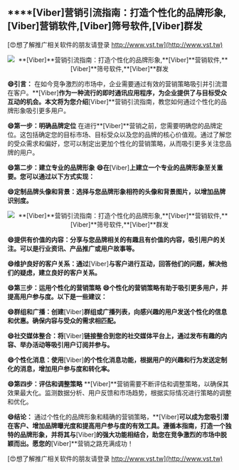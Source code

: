 ## ****[Viber]**营销引流指南：打造个性化的品牌形象,**[Viber]**营销软件,**[Viber]**筛号软件,**[Viber]**群发**

[😍想了解推广相关软件的朋友请登录 http://www.vst.tw](http://www.vst.tw)

 <center><img src="https://vst.tw/MP4/tuiguang/png/0.png" alt="**[Viber]**营销引流指南：打造个性化的品牌形象,**[Viber]**营销软件,**[Viber]**筛号软件,**[Viber]**群发"></center>

**😄引言：**
在如今竞争激烈的市场中，企业需要通过有效的营销策略吸引并引流潜在客户。**[Viber]**作为一种流行的即时通讯应用程序，为企业提供了与目标受众互动的机会。本文将为您介绍**[Viber]**营销引流指南，教您如何通过个性化的品牌形象吸引更多用户。

**😄第一步：明确品牌定位**
在进行**[Viber]**营销之前，您需要明确您的品牌定位。这包括确定您的目标市场、目标受众以及您的品牌的核心价值观。通过了解您的受众需求和偏好，您可以制定出更加个性化的营销策略，从而吸引更多关注您品牌的用户。

**😄第二步：建立专业的品牌形象**
**😄在**[Viber]**上建立一个专业的品牌形象至关重要。您可以通过以下方式实现：**

**😄定制品牌头像和背景：选择与您品牌形象相符的头像和背景图片，以增加品牌识别度。**

 <center><img src="https://vst.tw/MP4/tuiguang/png/1.png" alt="**[Viber]**营销引流指南：打造个性化的品牌形象,**[Viber]**营销软件,**[Viber]**筛号软件,**[Viber]**群发"></center>

**😄提供有价值的内容：分享与您品牌相关的有趣且有价值的内容，吸引用户的关注。可以是行业资讯、产品推广或用户故事等。**

**😄维护良好的客户关系：通过**[Viber]**与客户进行互动，回答他们的问题，解决他们的疑虑，建立良好的客户关系。**

**😄第三步：运用个性化的营销策略**
**😄个性化的营销策略有助于吸引更多用户，并提高用户参与度。以下是一些建议：**

**😄群组和广播：创建**[Viber]**群组或广播列表，向感兴趣的用户发送个性化的信息和优惠。确保内容与受众的需求相匹配。**

**😄社交媒体整合：将**[Viber]**链接整合到您的社交媒体平台上，通过发布有趣的内容、举办活动等吸引用户订阅并参与。**

**😄个性化消息：使用**[Viber]**的个性化消息功能，根据用户的兴趣和行为发送定制化的消息，增加用户参与度和转化率。**

**😄第四步：评估和调整策略**
**[Viber]**营销需要不断评估和调整策略，以确保其效果最大化。监测数据分析、用户反馈和市场趋势，根据实际情况进行策略的调整和优化。

**😄结论：**
通过个性化的品牌形象和精确的营销策略，**[Viber]**可以成为您吸引潜在客户、增加品牌曝光度和提高用户参与度的有效工具。遵循本指南，打造一个独特的品牌形象，并将其与**[Viber]**的强大功能相结合，助您在竞争激烈的市场中脱颖而出。愿您的**[Viber]**营销之路充满成功！

[😍想了解推广相关软件的朋友请登录 http://www.vst.tw](http://www.vst.tw)



